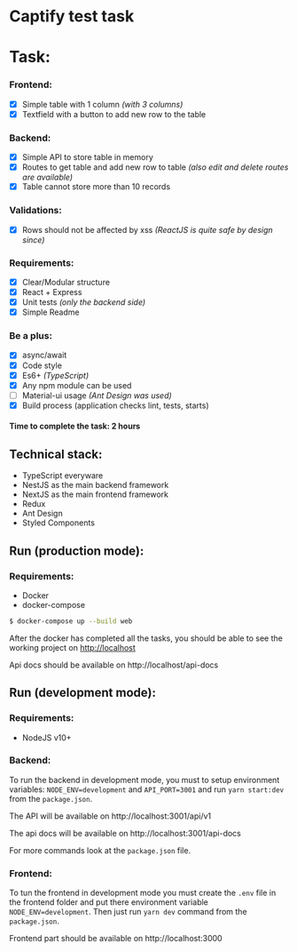 # Captify test task

# Task:

### Frontend:

- [x] Simple table with 1 column _(with 3 columns)_
- [x] Textfield with a button to add new row to the table

### Backend:

- [x] Simple API to store table in memory
- [x] Routes to get table and add new row to table _(also edit and delete routes are available)_
- [x] Table cannot store more than 10 records

### Validations:

- [x] Rows should not be affected by xss _(ReactJS is quite safe by design since)_

### Requirements:

- [x] Clear/Modular structure
- [x] React + Express
- [x] Unit tests _(only the backend side)_
- [x] Simple Readme

### Be a plus:

- [x] async/await
- [x] Code style
- [x] Es6+ _(TypeScript)_
- [x] Any npm module can be used
- [ ] Material-ui usage _(Ant Design was used)_
- [x] Build process (application checks lint, tests, starts)

#### Time to complete the task: 2 hours

## Technical stack:

- TypeScript everyware
- NestJS as the main backend framework
- NextJS as the main frontend framework
- Redux
- Ant Design
- Styled Components

## Run (production mode):

### Requirements:

- Docker
- docker-compose

```bash
$ docker-compose up --build web
```

After the docker has completed all the tasks, you should be able to see the working project on [http://localhost](http://localhost)

Api docs should be available on http://localhost/api-docs

## Run (development mode):

### Requirements:

- NodeJS v10+

### Backend:

To run the backend in development mode, you must to setup environment variables: `NODE_ENV=development` and `API_PORT=3001` and run `yarn start:dev` from the `package.json`.

The API will be available on http://localhost:3001/api/v1

The api docs will be available on http://localhost:3001/api-docs

For more commands look at the `package.json` file.

### Frontend: 

To tun the frontend in development mode you must create the `.env` file in the frontend folder and put there environment variable `NODE_ENV=development`. Then just run `yarn dev` command from the `package.json`.

Frontend part should be available on http://localhost:3000
